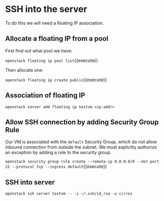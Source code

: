 # SSH into the server

To do this we will need a floating IP association.

## Allocate a floating IP from a pool

First find out what pool we have:

`openstack floating ip pool list`{{execute}}

Then allocate one:

`openstack floating ip create public`{{execute}}

## Association of floating IP

`openstack server add floating ip testvm <ip-addr>`

## Allow SSH connection by adding Security Group Rule

Our VM is associated with the `default` Security Group, which do not allow inbound connection from outside the subnet. We must explicitly authorize an exception by adding a rule to the security group.

`openstack security group rule create --remote-ip 0.0.0.0/0 --dst-port 22 --protocol tcp --ingress default`{{execute}}

## SSH into server

`openstack ssh server testvm -- -i ~/.ssh/id_rsa -u cirros`
